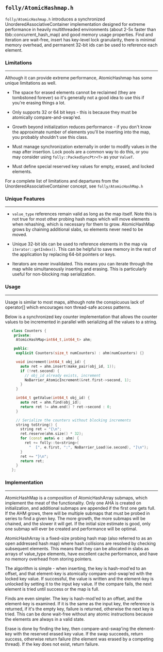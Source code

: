 `folly/AtomicHashmap.h`
----------------------

`folly/AtomicHashmap.h` introduces a synchronized UnorderedAssociativeContainer
implementation designed for extreme performance in heavily multithreaded
environments (about 2-5x faster than tbb::concurrent_hash_map) and good memory
usage properties.  Find and iteration are wait-free, insert has key-level lock
granularity, there is minimal memory overhead, and permanent 32-bit ids can be
used to reference each element.


### Limitations
***

Although it can provide extreme performance, AtomicHashmap has some unique
limitations as well.

* The space for erased elements cannot be reclaimed (they are tombstoned
forever) so it's generally not a good idea to use this if you're erasing things
a lot.

* Only supports 32 or 64 bit keys - this is because they must be atomically
compare-and-swap'ed.

* Growth beyond initialization reduces performance - if you don't know
the approximate number of elements you'll be inserting into the map, you
probably shouldn't use this class.

* Must manage synchronization externally in order to modify values in the map
after insertion.  Lock pools are a common way to do this, or you may
consider using `folly::PackedSyncPtr<T>` as your `ValueT`.

* Must define special reserved key values for empty, erased, and locked
elements.

For a complete list of limitations and departures from the
UnorderedAssociativeContainer concept, see `folly/AtomicHashMap.h`


### Unique Features
***

* `value_type` references remain valid as long as the map itself.  Note this is
not true for most other probing hash maps which will move elements when
rehashing, which is necessary for them to grow.  AtomicHashMap grows by chaining
additional slabs, so elements never need to be moved.

* Unique 32-bit ids can be used to reference elements in the map via
`iterator::getIndex()`.  This can be helpful to save memory in the rest of the
application by replacing 64-bit pointers or keys.

* Iterators are never invalidated.  This means you can iterate through the map
while simultaneously inserting and erasing.  This is particularly useful for
non-blocking map serialization.


### Usage
***

Usage is similar to most maps, although note the conspicuous lack of operator[]
which encourages non thread-safe access patterns.

Below is a synchronized key counter implementation that allows the counter
values to be incremented in parallel with serializing all the values to a
string.

```Cpp
   class Counters {
    private:
     AtomicHashMap<int64_t,int64_t> ahm;

    public:
     explicit Counters(size_t numCounters) : ahm(numCounters) {}

     void increment(int64_t obj_id) {
       auto ret = ahm.insert(make_pair(obj_id, 1));
       if (!ret.second) {
         // obj_id already exists, increment
         NoBarrier_AtomicIncrement(&ret.first->second, 1);
       }
     }

     int64_t getValue(int64_t obj_id) {
       auto ret = ahm.find(obj_id);
       return ret != ahm.end() ? ret->second : 0;
     }

     // Serialize the counters without blocking increments
     string toString() {
       string ret = "{\n";
       ret.reserve(ahm.size() * 32);
       for (const auto& e : ahm) {
         ret += folly::to<string>(
           "  [", e.first, ":", NoBarrier_Load(&e.second), "]\n");
       }
       ret += "}\n";
       return ret;
     }
   };
```

### Implementation
***

AtomicHashMap is a composition of AtomicHashArray submaps, which implement the
meat of the functionality.  Only one AHA is created on initialization, and
additional submaps are appended if the first one gets full.  If the AHM grows,
there will be multiple submaps that must be probed in series to find a given
key.  The more growth, the more submaps will be chained, and the slower it will
get.  If the initial size estimate is good, only one submap will ever be created
and performance will be optimal.

AtomicHashArray is a fixed-size probing hash map (also referred to as an open
addressed hash map) where hash collisions are resolved by checking subsequent
elements.  This means that they can be allocated in slabs as arrays of
value_type elements, have excellent cache performance, and have no memory
overhead from storing pointers.

The algorithm is simple - when inserting, the key is hash-mod'ed to an offset,
and that element-key is atomically compare-and-swap'ed with the locked key
value.  If successful, the value is written and the element-key is unlocked by
setting it to the input key value.  If the compare fails, the next element is
tried until success or the map is full.

Finds are even simpler.  The key is hash-mod'ed to an offset, and the
element-key is examined.  If it is the same as the input key, the reference is
returned, if it's the empty key, failure is returned, otherwise the next key is
tried.  This can be done wait-free without any atomic instructions because the
elements are always in a valid state.

Erase is done by finding the key, then compare-and-swap'ing the element-key with
the reserved erased key value.  If the swap succeeds, return success, otherwise
return failure (the element was erased by a competing thread).  If the key does
not exist, return failure.
